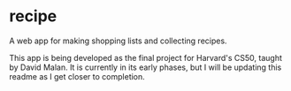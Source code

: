 # recipe

A web app for making shopping lists and collecting recipes.

This app is being developed as the final project for Harvard's CS50, taught by David Malan. It is currently in its early phases, but I will be updating this readme as I get closer to completion.
